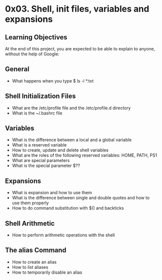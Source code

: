 # 0x03. Shell, init files, variables and expansions
## Learning Objectives
At the end of this project, you are expected to be able to explain to anyone, without the help of Google:

## General
* What happens when you type $ ls -l *.txt
## Shell Initialization Files
* What are the /etc/profile file and the /etc/profile.d directory
* What is the ~/.bashrc file
## Variables
* What is the difference between a local and a global variable
* What is a reserved variable
* How to create, update and delete shell variables
* What are the roles of the following reserved variables: HOME, PATH, PS1
* What are special parameters
* What is the special parameter $??
## Expansions
* What is expansion and how to use them
* What is the difference between single and double quotes and how to use them properly
* How to do command substitution with $() and backticks
## Shell Arithmetic
* How to perform arithmetic operations with the shell
## The alias Command
* How to create an alias
* How to list aliases
* How to temporarily disable an alias

